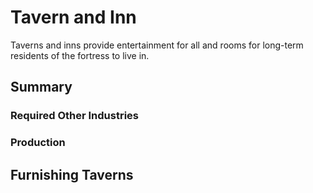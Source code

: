 # Tavern and Inn

Taverns and inns provide entertainment for all and rooms for long-term residents of the fortress to live in.

## Summary

### Required Other Industries

### Production

## Furnishing Taverns
